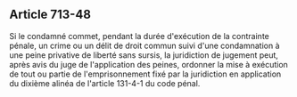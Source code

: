 Article 713-48
----
Si le condamné commet, pendant la durée d'exécution de la contrainte pénale, un
crime ou un délit de droit commun suivi d'une condamnation à une peine privative
de liberté sans sursis, la juridiction de jugement peut, après avis du juge de
l'application des peines, ordonner la mise à exécution de tout ou partie de
l'emprisonnement fixé par la juridiction en application du dixième alinéa de
l'article 131-4-1 du code pénal.
